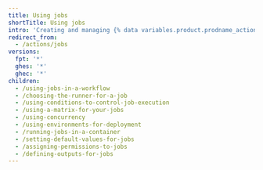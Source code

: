 ```yaml
---
title: Using jobs
shortTitle: Using jobs
intro: 'Creating and managing {% data variables.product.prodname_actions %} jobs.'
redirect_from:
  - /actions/jobs
versions:
  fpt: '*'
  ghes: '*'
  ghec: '*'
children:
  - /using-jobs-in-a-workflow
  - /choosing-the-runner-for-a-job
  - /using-conditions-to-control-job-execution
  - /using-a-matrix-for-your-jobs
  - /using-concurrency
  - /using-environments-for-deployment
  - /running-jobs-in-a-container
  - /setting-default-values-for-jobs
  - /assigning-permissions-to-jobs
  - /defining-outputs-for-jobs
---
```


